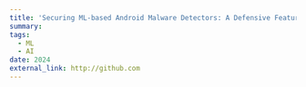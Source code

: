 ```yaml
---
title: 'Securing ML-based Android Malware Detectors: A Defensive Feature Selection Approach against Backdoor Attacks'
summary: 
tags:
  - ML
  - AI
date: 2024
external_link: http://github.com
---
```

